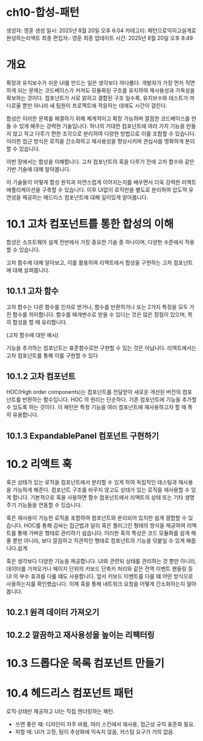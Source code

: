 # ch10-합성-패턴

생성자: 영훈
생성 일시: 2025년 8월 20일 오후 6:04
카테고리: 패턴으로익히고설계로완성하는리액트
최종 편집자:: 영훈
최종 업데이트 시간: 2025년 8월 20일 오후 8:49

# 개요

확장과 유지보수가 쉬운 UI를 만드는 일은 생각보다 까다롭다. 개발자가 가장 먼저 직면하게 되는 문제는 코드베이스가 커져도 모듈화된 구조를 유지하여 재사용성과 가독성을 확보하는 것이다. 컴포넌트가 서로 얽히고 결합된 구조 일수록, 유지보수와 테스트가 까다로울 뿐만 아니라 새 팀원이 프로젝트에 적응하는 데에도 시간이 걸린다.

합성은 이러한 문제를 해결하기 위해 체계적이고 확장 가능하며 깔끔한 코드베이스를 만들 수 있게 해주는 강력한 기술입니다. 하나의 거대한 컴포넌트에 여러 가지 기능을 만들지 않고 작고 다루기 편한 조각으로 분리하여 다양한 방법으로 이를 조합할 수 있습니다. 이러한 접근 방식은 로직을 간소화하고 재사용성을 향상시키며 관심사를 명확하게 분리할 수 있습니다.

이번 장에서는 합성을 이해합니다. 고차 컴포넌트의 훅을 다루기 전에 고차 함수와 같은 기반 기술에 대해 알아봅니다.

이 기술들이 어떻게 합성 원칙과 자연스럽게 이어지는지를 배우면서 더욱 강력한 리액트 애플리케이션을 구축할 수 있습니다. 이후 UI없이 로직만을 별도로 분리하여 압도적 유연성을 제공하는 헤드리스 컴포넌트에 대해 깊이있게 알아봅니다.

# 10.1 고차 컴포넌트를 통한 합성의 이해

합성은 소프트웨어 설계 전반에서 가장 중요한 기술 중 하나이며, 다양한 수준에서 적용할 수 있습니다.

고차 함수에 대해 알아보고, 이를 활용하여 리액트에서 합성을 구현하는 고차 컴포넌트에 대해 살펴봅니다.

## 10.1.1 고차 함수

고차 함수는 다른 함수를 인자로 받거나, 함수를 반환하거나 또는 2가지 특징을 모두 가진 함수를 의미합니다. 함수를 매개변수로 받을 수 있다는 것은 많은 장점이 있으며, 특히 합성을 할 때 유리합니다.

(고차 함수에 대한 예시)

기능을 추가하는 컴포넌트는 표준함수로만 구현할 수 있는 것은 아닙니다. 리액트에서는 고차 컴포넌트를 통해 이를 구현할 수 있다

## 10.1.2 고차 컴포넌트

HOC(High order components)는 컴포넌트를 전달받아 새로운 개선된 버전의 컴포넌트를 반환하는 함수입니다. HOC 의 원리는 단순하다. 기존 컴포넌트에 기능을 추가할 수 있도록 하는 것이다. 이 패턴은 특정 기능을 여러 컴포넌트에 재사용하고자 할 때 특히 유용합니다.

## 10.1.3 ExpandablePanel 컴포넌트 구현하기

# 10.2 리액트 훅

훅은 상태가 있는 로직을 컴포넌트에서 분리할 수 있게 하여 독립적인 테스팅과 재사용을 가능하게 해준다. 컴포넌트 구조를 바꾸지 않고도 상태가 있는 로직을 재사용할 수 있게 합니다. 기본적으로 훅을 사용하면 함수 컴포넌트에서 리액트의 상태 또는 기타 생명주기 기능들을 연동할 수 있습니다.

훅은 재사용이 가능한 로직을 포함하여 컴포넌트와 분리되어 있지만 쉽게 결합할 수 있습니다. HOC를 통해 감싸는 접근법과 달리 혹은 플러그인 형태의 방식을 제공하여 리액트를 통해 가벼운 형태로 관리하기 쉽습니다. 이러한 훅의 특성은 코드 모듈화를 쉽게 해줄 뿐만 아니라, 보다 깔끔하고 직관적인 형태로 컴포넌트의 기능을 덧붙일 수 있게 해줍니다.쉽게 

훅은 생각보다 다양한 기능을 제공합니다. UI와 관련되 상태를 관리하는 것 뿐만 아니라, 데이터를 가져오거나 페이지 단위의 키보드 단축키 처리와 같은 전역 이벤트 핸들링 등 UI 의 부수 효과를 다룰 떄도 사용합니다. 앞서 키보드 이벤트를 다룰 떄 어떤 방식으로 사용하는지를 확인했습니다. 이제 훅을 통해 네트워크 요청을 어떻게 간소화하는지 알아봅니다.

## 10.2.1 원격 데이터 가져오기

## 10.2.2 깔끔하고 재사용성을 높이는 리팩터링

# 10.3 드롭다운 목록 컴포넌트 만들기

# 10.4 헤드리스 컴포넌트 패턴

로직·상태만 제공하고 UI는 직접 렌더링하는 패턴.

- 쓰면 좋은 때: 디자인이 자주 바뀜, 여러 스킨에서 재사용, 접근성 규칙 표준화 필요.
- 피할 때: UI가 고정, 팀이 추상화에 익숙치 않음, 커스텀 요구가 거의 없음.